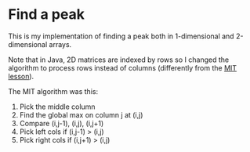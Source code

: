 # Find a peak

This is my implementation of finding a peak both in 1-dimensional and 2-dimensional arrays.

Note that in Java, 2D matrices are indexed by rows so I changed the algorithm to process rows instead of
columns (differently from the [MIT lesson](https://youtu.be/HtSuA80QTyo)).

The MIT algorithm was this:

1. Pick the middle column
1. Find the global max on column j at (i,j)
1. Compare (i,j-1), (i,j), (i,j+1)
1. Pick left cols if (i,j-1) > (i,j)
1. Pick right cols if (i,j+1) > (i,j)
